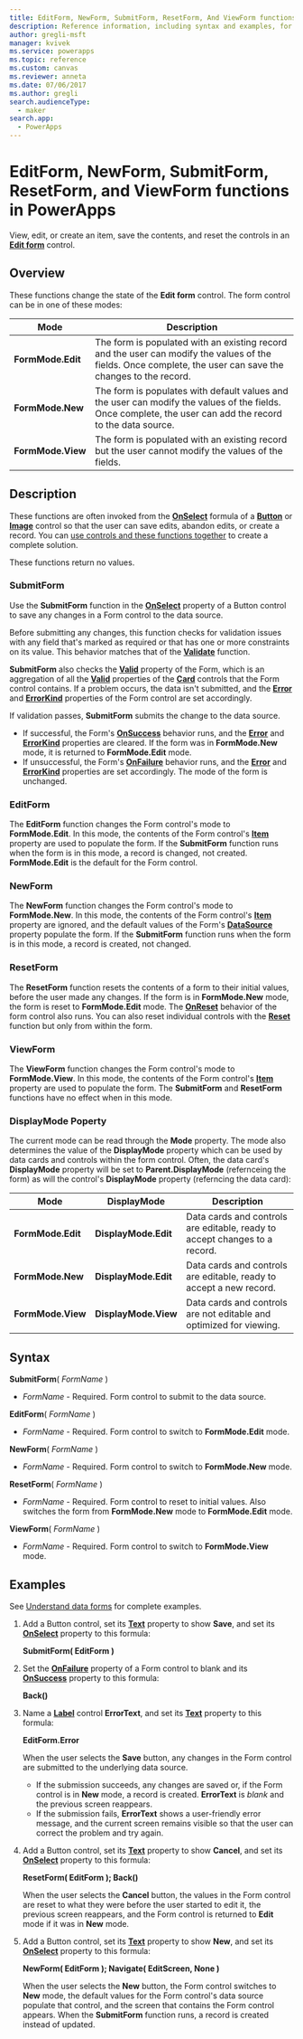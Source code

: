 ```yaml
---
title: EditForm, NewForm, SubmitForm, ResetForm, And ViewForm functions | Microsoft Docs
description: Reference information, including syntax and examples, for the EditForm, NewForm, SubmitForm, ResetForm, and ViewForm functions in PowerApps
author: gregli-msft
manager: kvivek
ms.service: powerapps
ms.topic: reference
ms.custom: canvas
ms.reviewer: anneta
ms.date: 07/06/2017
ms.author: gregli
search.audienceType: 
  - maker
search.app: 
  - PowerApps
---
```

# EditForm, NewForm, SubmitForm, ResetForm, and ViewForm functions in PowerApps
View, edit, or create an item, save the contents, and reset the controls in an **[Edit form](../controls/control-form-detail.md)** control.

## Overview
These functions change the state of the **Edit form** control.  The form control can be in one of these modes:

| Mode | Description |
| --- | --- |
| **FormMode.Edit** |The form is populated with an existing record and the user can modify the values of the fields.  Once complete, the user can save the changes to the record. |
| **FormMode.New** |The form is populates with default values and the user can modify the values of the fields.  Once complete, the user can add the record to the data source. |
| **FormMode.View** |The form is populated with an existing record but the user cannot modify the values of the fields. |

## Description
These functions are often invoked from the **[OnSelect](../controls/properties-core.md)** formula of a **[Button](../controls/control-button.md)** or **[Image](../controls/control-image.md)** control so that the user can save edits, abandon edits, or create a record. You can [use controls and these functions together](../working-with-forms.md) to create a complete solution.

These functions return no values.

### SubmitForm
Use the **SubmitForm** function in the **[OnSelect](../controls/properties-core.md)** property of a Button control to save any changes in a Form control to the data source.

Before submitting any changes, this function checks for validation issues with any field that's marked as required or that has one or more constraints on its value. This behavior matches that of the **[Validate](function-validate.md)** function.

**SubmitForm** also checks the **[Valid](../controls/control-form-detail.md)** property of the Form, which is an aggregation of all the **[Valid](../controls/control-card.md)** properties of the **[Card](../controls/control-card.md)** controls that the Form control contains. If a problem occurs, the data isn't submitted, and the **[Error](../controls/control-form-detail.md)** and **[ErrorKind](../controls/control-form-detail.md)** properties of the Form control are set accordingly.

If validation passes, **SubmitForm** submits the change to the data source.

* If successful, the Form's **[OnSuccess](../controls/control-form-detail.md)** behavior runs, and the **[Error](../controls/control-form-detail.md)** and **[ErrorKind](../controls/control-form-detail.md)** properties are cleared.  If the form was in **FormMode.New** mode, it is returned to **FormMode.Edit** mode.
* If unsuccessful, the Form's **[OnFailure](../controls/control-form-detail.md)** behavior runs, and the **[Error](../controls/control-form-detail.md)** and **[ErrorKind](../controls/control-form-detail.md)** properties are set accordingly.  The mode of the form is unchanged.  

### EditForm
The **EditForm** function changes the Form control's mode to **FormMode.Edit**. In this mode, the contents of the Form control's **[Item](../controls/control-form-detail.md)** property are used to populate the form.  If the **SubmitForm** function runs when the form is in this mode, a record is changed, not created.  **FormMode.Edit** is the default for the Form control.

### NewForm
The **NewForm** function changes the Form control's mode to **FormMode.New**. In this mode, the contents of the Form control's **[Item](../controls/control-form-detail.md)** property are ignored, and the default values of the Form's **[DataSource](../controls/control-form-detail.md)** property populate the form. If the **SubmitForm** function runs when the form is in this mode, a record is created, not changed.

### ResetForm
The **ResetForm** function resets the contents of a form to their initial values, before the user made any changes. If the form is in **FormMode.New** mode, the form is reset to **FormMode.Edit** mode. The **[OnReset](../controls/control-form-detail.md)** behavior of the form control also runs.  You can also reset individual controls with the **[Reset](function-reset.md)** function but only from within the form.

### ViewForm
The **ViewForm** function changes the Form control's mode to **FormMode.View**. In this mode, the contents of the Form control's **[Item](../controls/control-form-detail.md)** property are used to populate the form.  The **SubmitForm** and **ResetForm** functions have no effect when in this mode.

### DisplayMode Poperty
The current mode can be read through the **Mode** property.  The mode also determines the value of the **DisplayMode** property which can be used by data cards and controls within the form control.  Often, the data card's **DisplayMode** property will be set to **Parent.DisplayMode** (refernceing the form) as will the control's **DisplayMode** property (referncing the data card): 

| Mode | DisplayMode | Description |
| --- | --- | --- |
| **FormMode.Edit** |**DisplayMode.Edit** |Data cards and controls are editable, ready to accept changes to a record. |
| **FormMode.New** |**DisplayMode.Edit** |Data cards and controls are editable, ready to accept a new record. |
| **FormMode.View** |**DisplayMode.View** |Data cards and controls are not editable and optimized for viewing. |

## Syntax
**SubmitForm**( *FormName* )

* *FormName* - Required. Form control to submit to the data source.

**EditForm**( *FormName* )

* *FormName* - Required.  Form control to switch to **FormMode.Edit** mode.

**NewForm**( *FormName* )

* *FormName* - Required. Form control to switch to **FormMode.New** mode.

**ResetForm**( *FormName* )

* *FormName* - Required. Form control to reset to initial values. Also switches the form from **FormMode.New** mode to **FormMode.Edit** mode.

**ViewForm**( *FormName* )

* *FormName* - Required.  Form control to switch to **FormMode.View** mode.

## Examples
See [Understand data forms](../working-with-forms.md) for complete examples.

1. Add a Button control, set its **[Text](../controls/properties-core.md)** property to show **Save**, and set its **[OnSelect](../controls/properties-core.md)** property to this formula:
   
    **SubmitForm( EditForm )**
2. Set the **[OnFailure](../controls/control-form-detail.md)** property of a Form control to blank and its **[OnSuccess](../controls/control-form-detail.md)** property to this formula:
   
    **Back()**
3. Name a **[Label](../controls/control-text-box.md)** control **ErrorText**, and set its **[Text](../controls/properties-core.md)** property to this formula:
   
    **EditForm.Error**
   
    When the user selects the **Save** button, any changes in the Form control are submitted to the underlying data source.
   
   * If the submission succeeds, any changes are saved or, if the Form control is in **New** mode, a record is created. **ErrorText** is *blank* and the previous screen reappears.
   * If the submission fails, **ErrorText** shows a user-friendly error message, and the current screen remains visible so that the user can correct the problem and try again.
4. Add a Button control, set its **[Text](../controls/properties-core.md)** property to show **Cancel**, and set its **[OnSelect](../controls/properties-core.md)** property to this formula:
   
    **ResetForm( EditForm ); Back()**
   
    When the user selects the **Cancel** button, the values in the Form control are reset to what they were before the user started to edit it, the previous screen reappears, and the Form control is returned to **Edit** mode if it was in **New** mode.
5. Add a Button control, set its **[Text](../controls/properties-core.md)** property to show **New**, and set its **[OnSelect](../controls/properties-core.md)** property to this formula:
   
    **NewForm( EditForm ); Navigate( EditScreen, None )**
   
    When the user selects the **New** button, the Form control switches to **New** mode, the default values for the Form control's data source populate that control, and the screen that contains the Form control appears. When the **SubmitForm** function runs, a record is created instead of updated.

